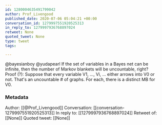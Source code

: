 ```yaml
---
id: 1280004635491799042
author: Prof_Livengood
published_date: 2020-07-06 05:04:21 +00:00
conversation_id: 1279997551920525313
in_reply_to: 1279997936768897024
retweet: None
quoted_tweet: None
type: tweet
tags:

---
```


@bayesianboy @yudapearl If the set of variables in a Bayes net can be infinite, then the number of Markov blankets will be uncountable, right? Proof (?): Suppose that every variable V1, ..., Vi, ... either arrows into V0 or not. That's an uncountable # of graphs. For each, there is a distinct MB for V0.

### Metadata

Author: [[@Prof_Livengood]]
Conversation: [[conversation-1279997551920525313]]
In reply to: [[1279997936768897024]]
Retweet of: [[None]]
Quoted tweet: [[None]]
